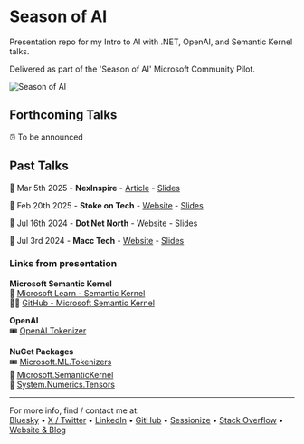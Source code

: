 # Season of AI
Presentation repo for my Intro to AI with .NET, OpenAI, and Semantic Kernel talks.  

Delivered as part of the 'Season of AI' Microsoft Community Pilot.  

![Season of AI](season-of-ai.png)

## Forthcoming Talks
⏰ To be announced  

## Past Talks 
📅 Mar 5th 2025 - **NexInspire** - [Article](https://www.linkedin.com/feed/update/urn:li:activity:7303353724234616832/) - [Slides](https://mikeirvingweb.s3.eu-west-2.amazonaws.com/season-of-ai/2025-03-05-Mike-Irving-Intro-to-AI.pptx)  

📅 Feb 20th 2025 - **Stoke on Tech** - [Website](https://www.meetup.com/stoke-on-tech/events/305496131/) - [Slides](https://mikeirvingweb.s3.eu-west-2.amazonaws.com/season-of-ai/2025-02-20-Mike-Irving-Intro-to-AI.pptx)  

📅 Jul 16th 2024 - **Dot Net North** - [Website](https://www.meetup.com/dotnetnorth/events/300783221/) - [Slides](https://mikeirvingweb.s3.eu-west-2.amazonaws.com/season-of-ai/2024-07-16-Mike-Irving-Intro-to-AI.pptx)  

📅 Jul 3rd 2024 - **Macc Tech** - [Website](https://www.meetup.com/macctech/events/301829704/) - [Slides](https://mikeirvingweb.s3.eu-west-2.amazonaws.com/season-of-ai/2024-07-03-Mike-Irving-Talking-Pride-with-AI.pptx)  

### Links from presentation

**Microsoft Semantic Kernel**  
📄 [Microsoft Learn - Semantic Kernel](https://learn.microsoft.com/en-us/semantic-kernel/?WT.mc_id=MVP_307078)  
🧑‍💻 [GitHub - Microsoft Semantic Kernel](https://github.com/microsoft/semantic-kernel)  

**OpenAI**  
🎟️ [OpenAI Tokenizer](https://platform.openai.com/tokenizer)  

**NuGet Packages**  
🎟️ [Microsoft.ML.Tokenizers](https://www.nuget.org/packages/Microsoft.ML.Tokenizers/)  
🧩 [Microsoft.SemanticKernel](https://www.nuget.org/packages/Microsoft.SemanticKernel/)  
🧮 [System.Numerics.Tensors](https://www.nuget.org/packages/System.Numerics.Tensors/)  

---
For more info, find / contact me at:  
[Bluesky](https://bsky.app/profile/mikeirvingweb.bsky.social) • [X / Twitter](https://x.com/mikeirvingweb) • [LinkedIn](https://www.linkedin.com/in/mikeirving) • [GitHub](https://github.com/mikeirvingweb) • [Sessionize](https://sessionize.com/mikeirving/) • [Stack Overflow](https://stackoverflow.com/users/482901/mike-irving) • [Website & Blog](https://www.mike-irving.co.uk/)
